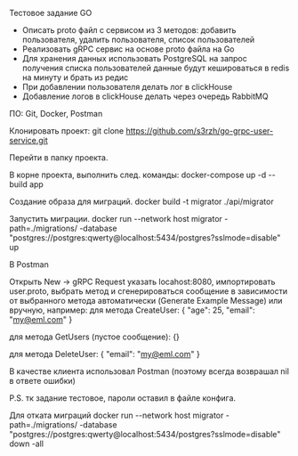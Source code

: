 Тестовое задание GO

- Описать proto файл с сервисом из 3 методов: добавить пользователя, удалить пользователя, список пользователей
- Реализовать gRPC сервис на основе proto файла на Go
- Для хранения данных использовать PostgreSQL на запрос получения списка пользователей данные будут кешироваться в redis на минуту и брать из редис
- При добавлении пользователя делать лог в clickHouse
- Добавление логов в clickHouse делать через очередь RabbitMQ

ПО: Git, Docker, Postman

Клонировать проект:
git clone https://github.com/s3rzh/go-grpc-user-service.git

Перейти в папку проекта.

В корне проекта, выполнить след. команды:
docker-compose up -d --build app

Создание образа для миграций.
docker build -t migrator ./api/migrator

Запустить миграции.
docker run --network host migrator -path=./migrations/ -database "postgres://postgres:qwerty@localhost:5434/postgres?sslmode=disable" up

В Postman

Открыть New -> gRPC Request указать locahost:8080, импортировать user.proto, выбрать метод и сгенерироваться сообщение в зависимости от выбранного метода автоматически (Generate Example Message) или вручную, например:
для метода CreateUser:
{
    "age": 25,
    "email": "my@eml.com"
}

для метода GetUsers (пустое сообщение):
{}

для метода DeleteUser:
{
    "email": "my@eml.com"
}



В качестве клиента использовал Postman (поэтому всегда возврашал nil в ответе ошибки)

P.S. тк задание тестовое, пароли оставил в файле конфига.



Для отката миграций
docker run --network host migrator -path=./migrations/ -database "postgres://postgres:qwerty@localhost:5434/postgres?sslmode=disable" down -all